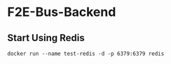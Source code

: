 # F2E-Bus-Backend

## Start Using Redis

```
docker run --name test-redis -d -p 6379:6379 redis
```
